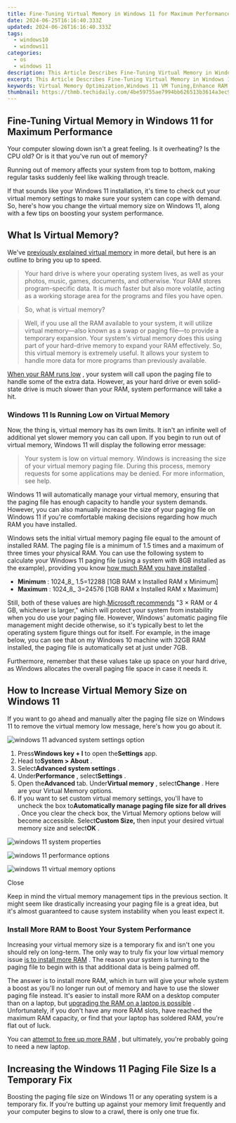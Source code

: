 ```yaml
---
title: Fine-Tuning Virtual Memory in Windows 11 for Maximum Performance
date: 2024-06-25T16:16:40.333Z
updated: 2024-06-26T16:16:40.333Z
tags:
  - windows10
  - windows11
categories:
  - os
  - windows 11
description: This Article Describes Fine-Tuning Virtual Memory in Windows 11 for Maximum Performance
excerpt: This Article Describes Fine-Tuning Virtual Memory in Windows 11 for Maximum Performance
keywords: Virtual Memory Optimization,Windows 11 VM Tuning,Enhance RAM Usage,High-Performance Win11,Boost System Speed,Memory Management Win,Elevate PC Performance
thumbnail: https://thmb.techidaily.com/4be59755ae7994bb626513b3614a3ec947be3b56430323187fb64d462d24a601.jpg
---
```


## Fine-Tuning Virtual Memory in Windows 11 for Maximum Performance

 Your computer slowing down isn't a great feeling. Is it overheating? Is the CPU old? Or is it that you've run out of memory?

 Running out of memory affects your system from top to bottom, making regular tasks suddenly feel like walking through treacle.

 If that sounds like your Windows 11 installation, it's time to check out your virtual memory settings to make sure your system can cope with demand. So, here's how you change the virtual memory size on Windows 11, along with a few tips on boosting your system performance.

## What Is Virtual Memory?

 We've [previously explained virtual memory](https://www.makeuseof.com/tag/virtual-memory-low-heres-fix/) in more detail, but here is an outline to bring you up to speed.

> Your hard drive is where your operating system lives, as well as your photos, music, games, documents, and otherwise. Your RAM stores program-specific data. It is much faster but also more volatile, acting as a working storage area for the programs and files you have open.

> So, what is virtual memory?

> Well, if you use all the RAM available to your system, it will utilize virtual memory—also known as a swap or paging file—to provide a temporary expansion. Your system's virtual memory does this using part of your hard-drive memory to expand your RAM effectively. So, this virtual memory is extremely useful. It allows your system to handle more data for more programs than previously available.

[When your RAM runs low](https://www.makeuseof.com/tag/quick-dirty-guide-ram-need-know/) , your system will call upon the paging file to handle some of the extra data. However, as your hard drive or even solid-state drive is much slower than your RAM, system performance will take a hit.

### Windows 11 Is Running Low on Virtual Memory

 Now, the thing is, virtual memory has its own limits. It isn't an infinite well of additional yet slower memory you can call upon. If you begin to run out of virtual memory, Windows 11 will display the following error message:

> Your system is low on virtual memory. Windows is increasing the size of your virtual memory paging file. During this process, memory requests for some applications may be denied. For more information, see help.

 Windows 11 will automatically manage your virtual memory, ensuring that the paging file has enough capacity to handle your system demands. However, you can also manually increase the size of your paging file on Windows 11 if you're comfortable making decisions regarding how much RAM you have installed.

 Windows sets the initial virtual memory paging file equal to the amount of installed RAM. The paging file is a minimum of 1.5 times and a maximum of three times your physical RAM. You can use the following system to calculate your Windows 11 paging file (using a system with 8GB installed as the example), providing you know [how much RAM you have installed](https://www.makeuseof.com/windows-check-installed-ram-available-ram-slots/) .

* **Minimum** : 1024_8_ 1.5=12288 \[1GB RAM x Installed RAM x Minimum\]
* **Maximum** : 1024_8_ 3=24576 \[1GB RAM x Installed RAM x Maximum\]

 Still, both of these values are high.[Microsoft recommends](http://docs.microsoft.com/en-us/windows/client-management/determine-appropriate-page-file-size) "3 × RAM or 4 GB, whichever is larger," which will protect your system from instability when you do use your paging file. However, Windows' automatic paging file management might decide otherwise, so it's typically best to let the operating system figure things out for itself. For example, in the image below, you can see that on my Windows 10 machine with 32GB RAM installed, the paging file is automatically set at just under 7GB.

 Furthermore, remember that these values take up space on your hard drive, as Windows allocates the overall paging file space in case it needs it.

## How to Increase Virtual Memory Size on Windows 11

 If you want to go ahead and manually alter the paging file size on Windows 11 to remove the virtual memory low message, here's how you go about it.

![windows 11 advanced system settings option](https://static1.makeuseofimages.com/wordpress/wp-content/uploads/2022/05/windows-11-advanced-system-settings-option.jpg)

1. Press**Windows key + I** to open the**Settings** app.
2. Head to**System > About** .
3. Select**Advanced system settings** .
4. Under**Performance** , select**Settings** .
5. Open the**Advanced** tab. Under**Virtual memory** , select**Change** . Here are your Virtual Memory options.
6. If you want to set custom virtual memory settings, you'll have to uncheck the box to**Automatically manage paging file size for all drives** . Once you clear the check box, the Virtual Memory options below will become accessible. Select**Custom Size,** then input your desired virtual memory size and select**OK** .

![windows 11 system properties](https://static1.makeuseofimages.com/wordpress/wp-content/uploads/2023/03/windows-11-system-properties.png)

![windows 11 performance options](https://static1.makeuseofimages.com/wordpress/wp-content/uploads/2023/03/windows-11-performance-options.png)

![windows 11 virtual memory options](https://static1.makeuseofimages.com/wordpress/wp-content/uploads/2023/03/windows-11-virtual-memory-options.png)

Close

 Keep in mind the virtual memory management tips in the previous section. It might seem like drastically increasing your paging file is a great idea, but it's almost guaranteed to cause system instability when you least expect it.

### Install More RAM to Boost Your System Performance

 Increasing your virtual memory size is a temporary fix and isn't one you should rely on long-term. The only way to truly fix your low virtual memory issue [is to install more RAM](https://www.makeuseof.com/how-to-install-ram/) . The reason your system is turning to the paging file to begin with is that additional data is being palmed off.

 The answer is to install more RAM, which in turn will give your whole system a boost as you'll no longer run out of memory and have to use the slower paging file instead. It's easier to install more RAM on a desktop computer than on a laptop, but [upgrading the RAM on a laptop is possible](https://www.makeuseof.com/tag/upgrading-a-laptops-ram-step-by-step-si-x2/) . Unfortunately, if you don't have any more RAM slots, have reached the maximum RAM capacity, or find that your laptop has soldered RAM, you're flat out of luck.

 You can [attempt to free up more RAM](https://www.makeuseof.com/tag/5-ways-clear-memory-increase-ram-windows-computer/) , but ultimately, you're probably going to need a new laptop.

## Increasing the Windows 11 Paging File Size Is a Temporary Fix

 Boosting the paging file size on Windows 11 or any operating system is a temporary fix. If you're butting up against your memory limit frequently and your computer begins to slow to a crawl, there is only one true fix.


<ins class="adsbygoogle"
     style="display:block"
     data-ad-format="autorelaxed"
     data-ad-client="ca-pub-7571918770474297"
     data-ad-slot="1223367746"></ins>



<ins class="adsbygoogle"
     style="display:block"
     data-ad-client="ca-pub-7571918770474297"
     data-ad-slot="8358498916"
     data-ad-format="auto"
     data-full-width-responsive="true"></ins>


